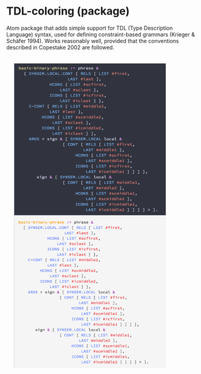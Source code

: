 # TDL-coloring (package)

Atom package that adds simple support for TDL (Type Description Language) syntax, used for defining constraint-based grammars (Krieger & Schäfer 1994). Works reasonably well, provided that the conventions described in Copestake 2002 are followed.


<div style="padding: 20px; margin-left: auto; margin-right: auto;">
<img width="400" height="400" src="https://github.com/lemontheme/tdl-coloring/blob/master/screenshots/dark_tdl.png">
<img width="400" height="400" src="https://github.com/lemontheme/tdl-coloring/blob/master/screenshots/light_tdl.png">
</div>
